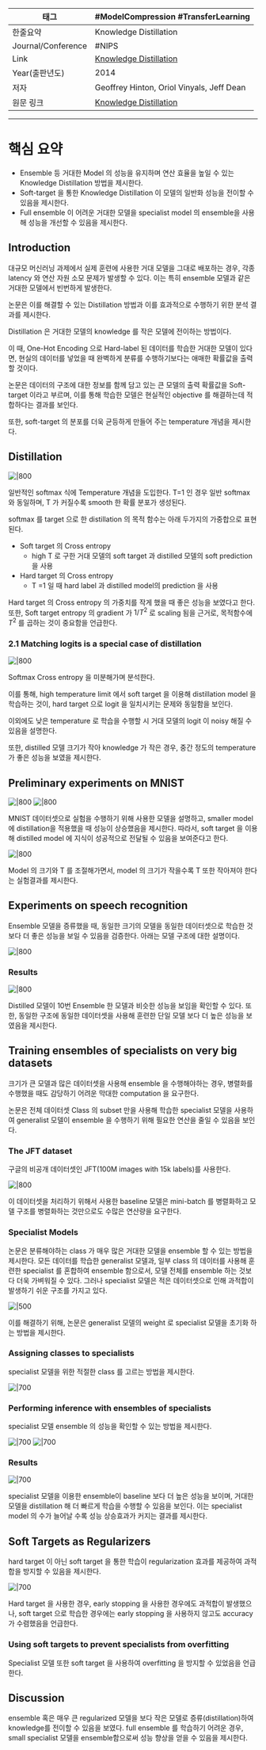

| 태그                 | #ModelCompression #TransferLearning                        |
| ------------------ | ---------------------------------------------------------- |
| 한줄요약               | Knowledge Distillation                                     |
| Journal/Conference | #NIPS                                                      |
| Link               | [Knowledge Distillation](https://arxiv.org/abs/1503.02531) |
| Year(출판년도)         | 2014                                                       |
| 저자                 | Geoffrey Hinton, Oriol Vinyals, Jeff Dean                  |
| 원문 링크              | [Knowledge Distillation](https://arxiv.org/abs/1503.02531) |


---

# 핵심 요약

- Ensemble 등 거대한 Model 의 성능을 유지하며 연산 효율을 높일 수 있는 Knowledge Distillation 방법을 제시한다.
- Soft-target 을 통한 Knowledge Distillation 이 모델의 일반화 성능을 전이할 수 있음을 제시한다.
- Full ensemble 이 어려운 거대한 모델을 specialist model 의 ensemble을 사용해 성능을 개선할 수 있음을 제시한다.



## Introduction

대규모 머신러닝 과제에서 실제 훈련에 사용한 거대 모델을 그대로 배포하는 경우, 각종 latency 와 연산 자원 소모 문제가 발생할 수 있다. 
이는 특히 ensemble 모델과 같은 거대한 모델에서 빈번하게 발생한다.

논문은 이를 해결할 수 있는 Distillation 방법과 이를 효과적으로 수행하기 위한 분석 결과를 제시한다.

Distillation 은 거대한 모델의 knowledge 를 작은 모델에 전이하는 방법이다.

이 때, One-Hot Encoding 으로 Hard-label 된 데이터를 학습한 거대한 모델이 있다면, 현실의 데이터를 넣었을 때 완벽하게 분류를 수행하기보다는 애매한 확률값을 출력할 것이다.

논문은 데이터의 구조에 대한 정보를 함께 담고 있는 큰 모델의 출력 확률값을 Soft-target 이라고 부르며, 이를 통해 학습한 모델은 현실적인 objective 를 해결하는데 적합하다는 결과를 보인다.

또한, soft-target 의 분포를 더욱 균등하게 만들어 주는 temperature 개념을 제시한다.



## Distillation


![|800](Data/DataBase/논문_KnowledgeDistillation/1.png)

일반적인 softmax 식에 Temperature 개념을 도입한다. T=1 인 경우 일반 softmax 와 동일하며, T 가 커질수록 smooth 한 확률 분포가 생성된다.

softmax 를 target 으로 한 distillation 의 목적 함수는 아래 두가지의 가중합으로 표현된다.

- Soft target 의 Cross entropy
    - high T 로 구한 거대 모델의 soft target 과 distilled 모델의 soft prediction 을 사용
- Hard target 의 Cross entropy
    - T =1 일 때 hard label 과 distilled model의 prediction 을 사용

Hard target 의 Cross entropy 의 가중치를 작게 했을 때 좋은 성능을 보였다고 한다. 또한, Soft target entropy 의 gradient 가 $1/T^2$ 로 scaling 됨을 근거로, 목적함수에 $T^2$ 를 곱하는 것이 중요함을 언급한다.



### 2.1 Matching logits is a special case of distillation

![|800](Data/DataBase/논문_KnowledgeDistillation/2.png)

Softmax Cross entropy 을 미분해가며 분석한다.

이를 통해, high temperature limit 에서 soft target 을 이용해 distillation model 을 학습하는 것이, hard target 으로 logit 을 일치시키는 문제와 동일함을 보인다.

이외에도 낮은 temperature 로 학습을 수행할 시 거대 모델의 logit 이 noisy 해질 수 있음을 설명한다.

또한, distilled 모델 크기가 작아 knowledge 가 작은 경우, 중간 정도의 temperature 가 좋은 성능을 보였을 제시한다.



## Preliminary experiments on MNIST

![|800](Data/DataBase/논문_KnowledgeDistillation/3.png)
![|800](Data/DataBase/논문_KnowledgeDistillation/4.png)

MNIST 데이터셋으로 실험을 수행하기 위해 사용한 모델을 설명하고, smaller model 에 distillation을 적용했을 때 성능이 상승했음을 제시한다. 따라서, soft target 을 이용해 distilled model 에 지식이 성공적으로 전달될 수 있음을 보여준다고 한다.

![|800](Data/DataBase/논문_KnowledgeDistillation/5.png)

Model 의 크기와 T 를 조절해가면서, model 의 크기가 작을수록 T 또한 작아져야 한다는 실험결과를 제시한다.



## Experiments on speech recognition

Ensemble 모델을 증류했을 때, 동일한 크기의 모델을 동일한 데이터셋으로 학습한 것보다 더 좋은 성능을 보일 수 있음을 검증한다. 아래는 모델 구조에 대한 설명이다.

![|800](Data/DataBase/논문_KnowledgeDistillation/6.png)


### Results

![|800](Data/DataBase/논문_KnowledgeDistillation/7.png)

Distilled 모델이 10번 Ensemble 한 모델과 비슷한 성능을 보임을 확인할 수 있다. 또한, 동일한 구조에 동일한 데이터셋을 사용해 훈련한 단일 모델 보다 더 높은 성능을 보였음을 제시한다.



## Training ensembles of specialists on very big datasets

크기가 큰 모델과 많은 데이터셋을 사용해 ensemble 을 수행해야하는 경우, 병렬화를 수행했을 때도 감당하기 어려운 막대한 computation 을 요구한다.

논문은 전체 데이터셋 Class 의 subset 만을 사용해 학습한 specialist 모델을 사용하여 generalist 모델이 ensemble 을 수행하기 위해 필요한 연산을 줄일 수 있음을 보인다.


### The JFT dataset

구글의 비공개 데이터셋인 JFT(100M images with 15k labels)를 사용한다.

![|800](Data/DataBase/논문_KnowledgeDistillation/8.png)

이 데이터셋을 처리하기 위해서 사용한 baseline 모델은 mini-batch 를 병렬화하고 모델 구조를 병렬화하는 것만으로도 수많은 연산량을 요구한다.


### Specialist Models

논문은 분류해야하는 class 가 매우 많은 거대한 모델을 ensemble 할 수 있는 방법을 제시한다.
모든 데이터를 학습한 generalist 모델과, 일부 class 의 데이터를 사용해 훈련한 specialist 를 혼합하여 ensemble 함으로서, 모델 전체를 ensemble 하는 것보다 더욱 가벼워질 수 있다.
그러나 specialist 모델은 적은 데이터셋으로 인해 과적합이 발생하기 쉬운 구조를 가지고 있다.

![|500](Data/DataBase/논문_KnowledgeDistillation/9.png)

이를 해결하기 위해, 논문은 generalist 모델의 weight 로 specialist 모델을 초기화 하는 방법을 제시한다.



### Assigning classes to specialists

specialist 모델을 위한 적절한 class 를 고르는 방법을 제시한다.

![|700](Data/DataBase/논문_KnowledgeDistillation/10.png)


### Performing inference with ensembles of specialists

specialist 모델 ensemble 의 성능을 확인할 수 있는 방법을 제시한다.

![|700](Data/DataBase/논문_KnowledgeDistillation/11.png)
![|700](Data/DataBase/논문_KnowledgeDistillation/12.png)



### Results

![|700](Data/DataBase/논문_KnowledgeDistillation/13.png)

specialist 모델을 이용한 ensemble이 baseline 보다 더 높은 성능을 보이며, 거대한 모델을 distillation 해 더 빠르게 학습을 수행할 수 있음을 보인다. 이는 specialist model 의 수가 늘어날 수록 성능 상승효과가 커지는 결과를 제시한다.



## Soft Targets as Regularizers

hard target 이 아닌 soft target 을 통한 학습이 regularization 효과를 제공하여 과적합을 방지할 수 있음을 제시한다.

![|700](Data/DataBase/논문_KnowledgeDistillation/14.png)

Hard target 을 사용한 경우, early stopping 을 사용한 경우에도 과적합이 발생했으나, soft target 으로 학습한 경우에는 early stopping 을 사용하지 않고도 accuracy 가 수렴했음을 언급한다.



### Using soft targets to prevent specialists from overfitting

Specialist 모델 또한 soft target 을 사용하여 overfitting 을 방지할 수 있었음을 언급한다.



## Discussion

ensemble 혹은 매우 큰 regularized 모델을 보다 작은 모델로 증류(distillation)하여 knowledge를 전이할 수 있음을 보였다.
full ensemble 를 학습하기 어려운 경우, small specialist 모델을 ensemble함으로써 성능 향상을 얻을 수 있음을 제시한다.





